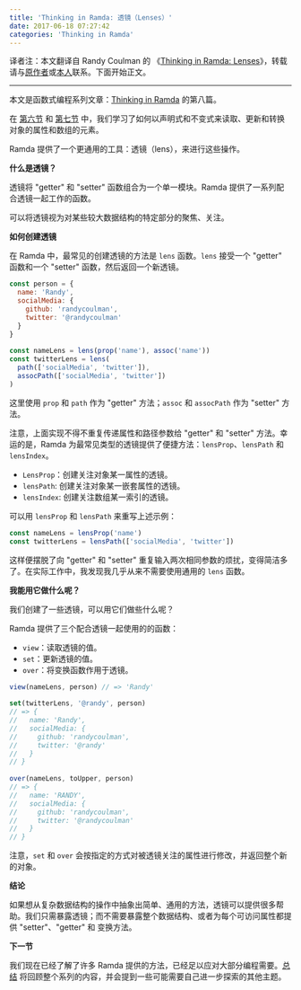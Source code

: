 ```yaml
---
title: 'Thinking in Ramda: 透镜（Lenses）'
date: 2017-06-18 07:27:42
categories: 'Thinking in Ramda'
---
```


译者注：本文翻译自 Randy Coulman 的 《[Thinking in Ramda: Lenses](http://randycoulman.com/blog/2016/07/12/thinking-in-ramda-lenses/)》，转载请与[原作者](https://github.com/randycoulman)或[本人](https://github.com/adispring)联系。下面开始正文。

---

本文是函数式编程系列文章：[Thinking in Ramda](https://adispring.coding.me/categories/Thinking-in-Ramda/) 的第八篇。

在 [第六节](https://adispring.coding.me/2017/06/16/Thinking-in-Ramda-Immutability-and-Objects/)  和 [第七节](https://adispring.coding.me/2017/06/17/Thinking-in-Ramda-Immutability-and-Arrays/) 中，我们学习了如何以声明式和不变式来读取、更新和转换对象的属性和数组的元素。

Ramda 提供了一个更通用的工具：透镜（lens），来进行这些操作。

**什么是透镜？**

透镜将 "getter" 和 "setter" 函数组合为一个单一模块。Ramda 提供了一系列配合透镜一起工作的函数。

可以将透镜视为对某些较大数据结构的特定部分的聚焦、关注。

**如何创建透镜**

在 Ramda 中，最常见的创建透镜的方法是 `lens` 函数。`lens` 接受一个 "getter" 函数和一个 "setter" 函数，然后返回一个新透镜。

```js
const person = {
  name: 'Randy',
  socialMedia: {
    github: 'randycoulman',
    twitter: '@randycoulman'
  }
}
 
const nameLens = lens(prop('name'), assoc('name'))
const twitterLens = lens(
  path(['socialMedia', 'twitter']),
  assocPath(['socialMedia', 'twitter'])
)
```

这里使用 `prop` 和 `path` 作为 "getter" 方法；`assoc` 和 `assocPath` 作为 "setter" 方法。

注意，上面实现不得不重复传递属性和路径参数给 "getter" 和 "setter" 方法。幸运的是，Ramda 为最常见类型的透镜提供了便捷方法：`lensProp`、`lensPath` 和 `lensIndex`。

* `LensProp`：创建关注对象某一属性的透镜。
* `lensPath`: 创建关注对象某一嵌套属性的透镜。
* `lensIndex`: 创建关注数组某一索引的透镜。

可以用 `lensProp` 和 `lensPath` 来重写上述示例：

```js
const nameLens = lensProp('name')
const twitterLens = lensPath(['socialMedia', 'twitter'])
```

这样便摆脱了向 "getter" 和 "setter" 重复输入两次相同参数的烦扰，变得简洁多了。在实际工作中，我发现我几乎从来不需要使用通用的 `lens` 函数。

**我能用它做什么呢？**

我们创建了一些透镜，可以用它们做些什么呢？

Ramda 提供了三个配合透镜一起使用的的函数：

* `view`：读取透镜的值。
* `set`：更新透镜的值。
* `over`：将变换函数作用于透镜。

```js
view(nameLens, person) // => 'Randy'
 
set(twitterLens, '@randy', person)
// => {
//   name: 'Randy',
//   socialMedia: {
//     github: 'randycoulman',
//     twitter: '@randy'
//   }
// }
 
over(nameLens, toUpper, person)
// => {
//   name: 'RANDY',
//   socialMedia: {
//     github: 'randycoulman',
//     twitter: '@randycoulman'
//   }
// }
```

注意，`set` 和 `over` 会按指定的方式对被透镜关注的属性进行修改，并返回整个新的对象。

**结论**

如果想从复杂数据结构的操作中抽象出简单、通用的方法，透镜可以提供很多帮助。我们只需暴露透镜；而不需要暴露整个数据结构、或者为每个可访问属性都提供 "setter"、"getter" 和 变换方法。

**下一节**

我们现在已经了解了许多 Ramda 提供的方法，已经足以应对大部分编程需要。[总结](https://adispring.coding.me/2017/06/18/Thinking-in-Ramda-Wrap-Up/) 将回顾整个系列的内容，并会提到一些可能需要自己进一步探索的其他主题。
